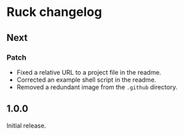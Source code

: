 # Ruck changelog

## Next

### Patch

- Fixed a relative URL to a project file in the readme.
- Corrected an example shell script in the readme.
- Removed a redundant image from the `.github` directory.

## 1.0.0

Initial release.
